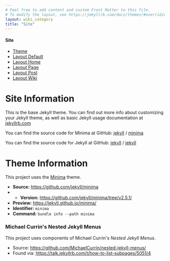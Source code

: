 ```yaml
---
# Feel free to add content and custom Front Matter to this file.
# To modify the layout, see https://jekyllrb.com/docs/themes/#overriding-theme-defaults
layout: wiki_category
title: "Site"
---
```


#### Site
- [Theme](theme)
- [Layout Default](layout-default)
- [Layout Home](layout-home)
- [Layout Page](layout-page)
- [Layout Post](layout-post)
- [Layout Wiki](layout-wiki)

# Site Information
This is the base Jekyll theme.
You can find out more info about customizing your Jekyll theme, as well as basic Jekyll usage documentation at [jekyllrb.com](https://jekyllrb.com/)

You can find the source code for Minima at GitHub:
[jekyll][jekyll-organization] /
[minima](https://github.com/jekyll/minima)

You can find the source code for Jekyll at GitHub:
[jekyll][jekyll-organization] /
[jekyll](https://github.com/jekyll/jekyll)


[jekyll-organization]: https://github.com/jekyll


# Theme Information
This project uses the [Minima](https://github.com/jekyll/minima) theme.
- **Source:** https://github.com/jekyll/minima
- - **Version:** https://github.com/jekyll/minima/tree/v2.5.1/
- **Preview:** https://jekyll.github.io/minima/
- **Identifier:** `minima`
- **Command:** `bundle info --path minima`


### Michael Currin's Nested Jekyll Menus
This project uses components of Michael Currin's *Nested Jekyll Menus*.
- Source: https://github.com/MichaelCurrin/nested-jekyll-menus/
- Found via: https://talk.jekyllrb.com/t/how-to-list-subpages/5051/4
